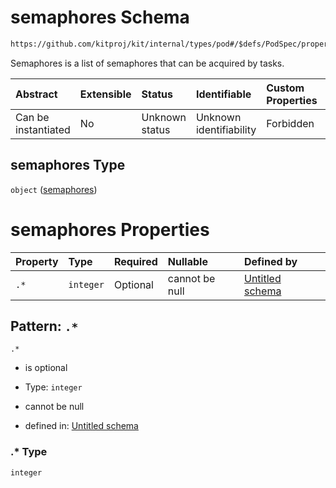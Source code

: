 # semaphores Schema

```txt
https://github.com/kitproj/kit/internal/types/pod#/$defs/PodSpec/properties/semaphores
```

Semaphores is a list of semaphores that can be acquired by tasks.

| Abstract            | Extensible | Status         | Identifiable            | Custom Properties | Additional Properties | Access Restrictions | Defined In                                                            |
| :------------------ | :--------- | :------------- | :---------------------- | :---------------- | :-------------------- | :------------------ | :-------------------------------------------------------------------- |
| Can be instantiated | No         | Unknown status | Unknown identifiability | Forbidden         | Allowed               | none                | [pod.schema.json\*](../../out/pod.schema.json "open original schema") |

## semaphores Type

`object` ([semaphores](pod-defs-podspec-properties-semaphores.md))

# semaphores Properties

| Property | Type      | Required | Nullable       | Defined by                                                                                                                                                                                    |
| :------- | :-------- | :------- | :------------- | :-------------------------------------------------------------------------------------------------------------------------------------------------------------------------------------------- |
| `.*`     | `integer` | Optional | cannot be null | [Untitled schema](pod-defs-podspec-properties-semaphores-patternproperties-.md "https://github.com/kitproj/kit/internal/types/pod#/$defs/PodSpec/properties/semaphores/patternProperties/.*") |

## Pattern: `.*`



`.*`

*   is optional

*   Type: `integer`

*   cannot be null

*   defined in: [Untitled schema](pod-defs-podspec-properties-semaphores-patternproperties-.md "https://github.com/kitproj/kit/internal/types/pod#/$defs/PodSpec/properties/semaphores/patternProperties/.*")

### .\* Type

`integer`
